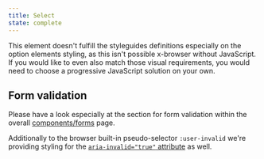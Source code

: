 ```yaml
---
title: Select
state: complete
---
```


This element doesn't fulfill the styleguides definitions especially on the option elements styling, as this isn't possible x-browser without JavaScript.
If you would like to even also match those visual requirements, you would need to choose a progressive JavaScript solution on your own.

[inspirational sources for this page]: # "https://www.filamentgroup.com/lab/select-css.html"
[inspirational sources for this page]: # "https://twitter.com/scottjehl/status/1225507115172847618?s=11"

## Form validation

Please have a look especially at the section for form validation within the overall [components/forms](../components-form/index.html) page.

Additionally to the browser built-in pseudo-selector `:user-invalid` we're providing styling for the [`aria-invalid="true"` attribute](https://developer.mozilla.org/en-US/docs/Web/Accessibility/ARIA/ARIA_Techniques/Using_the_aria-invalid_attribute) as well.

[inspirational sources for this page]: # "https://www.uiguideline.com/components/select-dropdown"

